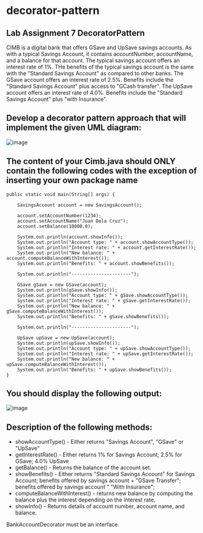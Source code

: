 # decorator-pattern
## Lab Assignment 7 DecoratorPattern

CIMB is a digital bank that offers GSave and UpSave savings accounts. As with a typical Savings Account, it contains accountNumber, accountName, and a balance for that account.
The typical savings account offers an interest rate of 1%. THe benefits of the typical savings account is the same with the "Standard Savings Account" as compared to other banks.
The GSave account offers an interest rate of 2.5%. Benefits include the "Standard Savings Account" plus access to "GCash transfer".
The UpSave account offers an interest rate of 4.0%. Benefits include the "Standard Savings Account" plus "with Insurance".

## Develop a decorator pattern approach that will implement the given UML diagram:
![image](https://github.com/user-attachments/assets/e6862023-fbc6-4105-a803-25d4e9fab595)

## The content of your Cimb.java should ONLY contain the following codes with the exception of inserting your own package name
    public static void main(String[] args) {

        SavingsAccount account = new SavingsAccount();

        account.setAccountNumber(1234);
        account.setAccountName("Juan Dela Cruz");
        account.setBalance(10000.0);

        System.out.println(account.showInfo());
        System.out.println("Account type: " + account.showAccountType());
        System.out.println("Interest rate: " + account.getInterestRate());
        System.out.println("New balance: " + account.computeBalanceWithInterest());
        System.out.println("Benefits: " + account.showBenefits());

        System.out.println("----------------------");

        GSave gSave = new GSave(account);
        System.out.println(gSave.showInfo());
        System.out.println("Account type: " + gSave.showAccountType());
        System.out.println("Interest rate: " + gSave.getInterestRate());
        System.out.println("New balance: " + gSave.computeBalanceWithInterest());
        System.out.println("Benefits: " + gSave.showBenefits());

        System.out.println("----------------------");

        UpSave upSave = new UpSave(account);
        System.out.println(upSave.showInfo());
        System.out.println("Account type: " + upSave.showAccountType());
        System.out.println("Interest rate: " + upSave.getInterestRate());
        System.out.println("New balance: " + upSave.computeBalanceWithInterest());
        System.out.println("Benefits: " + upSave.showBenefits());
    }

## You should display the following output:
![image](https://github.com/user-attachments/assets/bd27dcd4-25d3-4692-ab14-911cd6bf1151)

## Description of the following methods:
- showAccountType() - Either returns "Savings Account", "GSave" or "UpSave"
- getInterestRate() - Either returns 1% for Savings Account; 2.5% for GSave; 4.0% UpSave
- getBalance() - Returns the balance of the account set.
- showBenefits() - Either returns "Standard Savings Account" for Savings Account; benefits offered by savings account + "GSave Transfer"; benefits offered by savings account " "With Insurance";
- computeBalanceWithInterest() - returns new balance by computing the balance plus the interest depending on the interest rate.
- showInfo() - Returns details of account number, account name, and balance. <br/>


BankAccountDecorator must be an interface.




